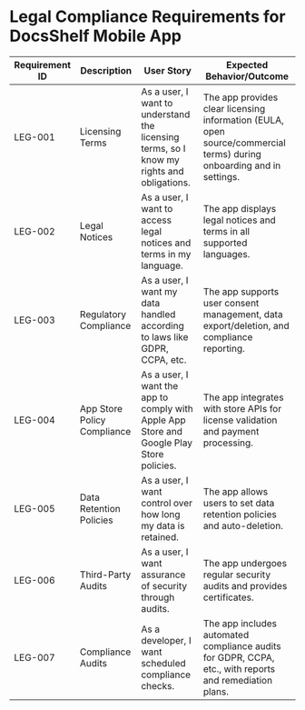 # Legal Compliance Requirements for DocsShelf Mobile App

| Requirement ID | Description | User Story | Expected Behavior/Outcome |
|---|---|---|---|
| LEG-001 | Licensing Terms | As a user, I want to understand the licensing terms, so I know my rights and obligations. | The app provides clear licensing information (EULA, open source/commercial terms) during onboarding and in settings. |
| LEG-002 | Legal Notices | As a user, I want to access legal notices and terms in my language. | The app displays legal notices and terms in all supported languages. |
| LEG-003 | Regulatory Compliance | As a user, I want my data handled according to laws like GDPR, CCPA, etc. | The app supports user consent management, data export/deletion, and compliance reporting. |
| LEG-004 | App Store Policy Compliance | As a user, I want the app to comply with Apple App Store and Google Play Store policies. | The app integrates with store APIs for license validation and payment processing. |
| LEG-005 | Data Retention Policies | As a user, I want control over how long my data is retained. | The app allows users to set data retention policies and auto-deletion. |
| LEG-006 | Third-Party Audits | As a user, I want assurance of security through audits. | The app undergoes regular security audits and provides certificates. |
| LEG-007 | Compliance Audits | As a developer, I want scheduled compliance checks. | The app includes automated compliance audits for GDPR, CCPA, etc., with reports and remediation plans. |
